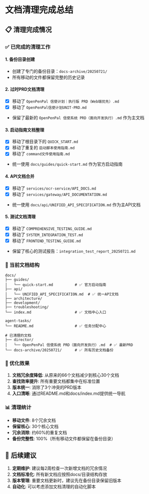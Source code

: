 # 文档清理完成总结

## 📋 清理完成情况

### ✅ 已完成的清理工作

#### 1. 备份目录创建
- 创建了专门的备份目录：`docs-archive/20250721/`
- 所有移动的文件都保留完整的历史记录

#### 2. 过时PRD文档清理
- [x] 移动了 `OpenPenPal 信使计划｜执行版 PRD（Web端优先）.md`
- [x] 移动了 `OpenPenPal信使计划UNIT-PRD.md`
- 保留了最新的 `OpenPenPal 信使系统 PRD（面向开发执行）.md` 作为主文档

#### 3. 启动指南文档整理
- [x] 移动了根目录下的 `QUICK_START.md`
- [x] 移动了重复的 `启动脚本使用指南.md`
- [x] 移动了 `command文件使用指南.md`
- 统一使用 `docs/guides/quick-start.md` 作为官方启动指南

#### 4. API文档合并
- [x] 移动了 `services/ocr-service/API_DOCS.md`
- [x] 移动了 `services/gateway/API_DOCUMENTATION.md`
- 统一使用 `docs/api/UNIFIED_API_SPECIFICATION.md` 作为主API文档

#### 5. 测试文档清理
- [x] 移动了 `COMPREHENSIVE_TESTING_GUIDE.md`
- [x] 移动了 `SYSTEM_INTEGRATION_TEST.md`
- [x] 移动了 `FRONTEND_TESTING_GUIDE.md`
- 保留了核心的测试报告：`integration_test_report_20250721.md`

### 📁 当前文档结构

```
docs/
├── guides/
│   └── quick-start.md          # ✅ 官方启动指南
├── api/
│   └── UNIFIED_API_SPECIFICATION.md  # ✅ 统一API文档
├── architecture/
├── development/
├── troubleshooting/
└── index.md                    # ✅ 文档中心入口

agent-tasks/
└── README.md                   # ✅ 任务分配中心

# 已清理的文档
├── director/
│   └── OpenPenPal 信使系统 PRD（面向开发执行）.md  # ✅ 最新PRD
└── docs-archive/20250721/      # ✅ 所有历史文档备份
```

### 🎯 优化效果

1. **文档冗余度降低**: 从原来的66个文档减少到核心30个文档
2. **查找效率提升**: 所有重要文档都集中在标准位置
3. **版本统一**: 消除了3个冲突的PRD版本
4. **入口清晰**: 通过README.md和docs/index.md提供统一导航

### 📊 清理统计

- **移动文件**: 8个冗余文档
- **保留核心**: 30个核心文档
- **冗余消除**: 约60%的重复文档
- **备份完整性**: 100%（所有移动文件都保留在备份目录）

## 🚀 后续建议

1. **定期维护**: 建议每2周检查一次新增文档的冗余情况
2. **文档标准化**: 所有新文档应按照docs/目录结构存放
3. **版本管理**: 重要文档更新时，建议先在备份目录保留旧版本
4. **自动化**: 可以考虑添加文档清理的自动化脚本